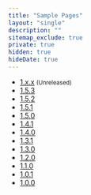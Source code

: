 ```yaml
---
title: "Sample Pages"
layout: "single"
description: ""
sitemap_exclude: true
private: true
hidden: true
hideDate: true
---
```


- [1.x.x](/sample-page/next/) <small class="text-muted">(Unreleased)</small>
- [1.5.3](/sample-page/1.5.3/)
- [1.5.2](/sample-page/1.5.2/)
- [1.5.1](/sample-page/1.5.1/)
- [1.5.0](/sample-page/1.5.0/)
- [1.4.1](/sample-page/1.4.1/)
- [1.4.0](/sample-page/1.4.0/)
- [1.3.1](/sample-page/1.3.1/)
- [1.3.0](/sample-page/1.3.0/)
- [1.2.0](/sample-page/1.2.0/)
- [1.1.0](/sample-page/1.1.0/)
- [1.0.1](/sample-page/1.0.1/)
- [1.0.0](/sample-page/1.0.0/)

<!--
- [0.9.5](/sample-page/0.9.5/)
- [0.9.2](/sample-page/0.9.2/)
- [0.9.1](/sample-page/0.9.1/)
- [0.9.0](/sample-page/0.9.0/)
-->

